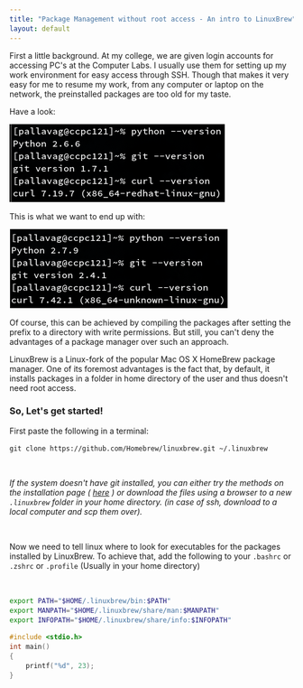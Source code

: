 ```yaml
---
title: "Package Management without root access - An intro to LinuxBrew"
layout: default
---
```



First a little background. At my college, we are given login accounts for
accessing PC's at the Computer Labs. I usually use them for setting up
my work environment for easy access through SSH. Though that makes it very easy
for me to resume my work, from any computer or laptop on the network, the preinstalled
packages are too old for my taste.

Have a look:

<img src="/img/oldVersions.png" alt="Versions before LinuxBrew update" class='img-responsive'>

This is what we want to end up with:

<img src="/img/newVersions.png" alt="Versions after LinuxBrew update" class='img-responsive'>
<br />

Of course, this can be achieved by compiling the packages after setting the prefix to
a directory with write permissions. But still, you can't deny the advantages of a
package manager over such an approach.

LinuxBrew is a Linux-fork of the popular Mac OS X HomeBrew package manager. One of its
foremost advantages is the fact that, by default, it installs packages in a folder in
home directory of the user and thus doesn't need root access.



### So, Let's get started!

First paste the following in a terminal:

```
git clone https://github.com/Homebrew/linuxbrew.git ~/.linuxbrew
```
<br />

_If the system doesn't have git installed, you can either try
the methods on the installation page ( [here](http://brew.sh/linuxbrew/) )
or download the files using a browser to a new `.linuxbrew` folder in
your home directory. (in case of ssh, download to a local computer
and scp them over)._

<br />

Now we need to tell linux where to look for executables for the packages
installed by LinuxBrew. To achieve that, add the following to your
`.bashrc` or `.zshrc` or `.profile` (Usually in your home directory)

<br />

```bash
export PATH="$HOME/.linuxbrew/bin:$PATH"
export MANPATH="$HOME/.linuxbrew/share/man:$MANPATH"
export INFOPATH="$HOME/.linuxbrew/share/info:$INFOPATH"
```

```cpp
#include <stdio.h>
int main()
{
    printf("%d", 23);
}
```

